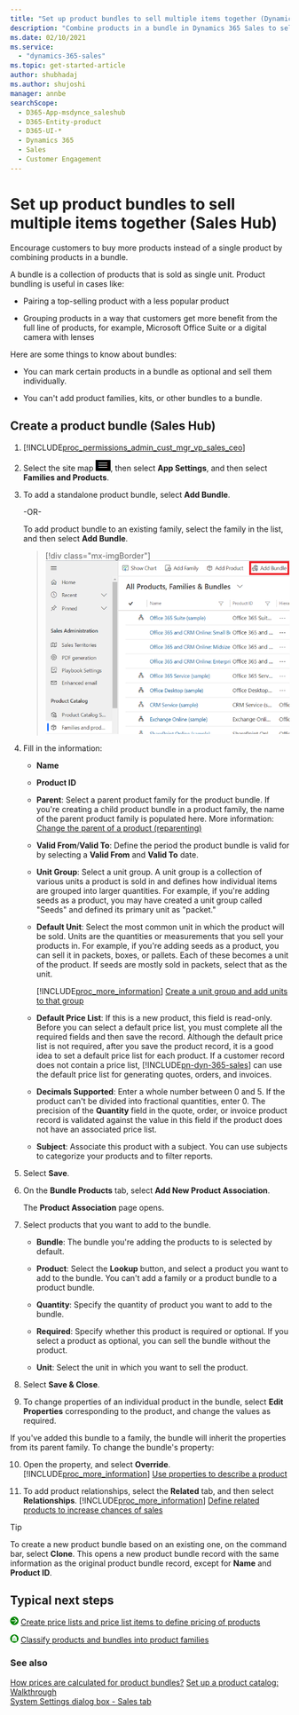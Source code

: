 ```yaml
---
title: "Set up product bundles to sell multiple items together (Dynamics 365 Sales) | MicrosoftDocs"
description: "Combine products in a bundle in Dynamics 365 Sales to sell multiple items together."
ms.date: 02/10/2021
ms.service:
  - "dynamics-365-sales"
ms.topic: get-started-article
author: shubhadaj
ms.author: shujoshi
manager: annbe
searchScope:
  - D365-App-msdynce_saleshub
  - D365-Entity-product
  - D365-UI-*
  - Dynamics 365
  - Sales
  - Customer Engagement
---
```


# Set up product bundles to sell multiple items together (Sales Hub)

Encourage customers to buy more products instead of a single product by combining products in a bundle.  

A bundle is a collection of products that is sold as single unit. Product bundling is useful in cases like:  
  
- Pairing a top-selling product with a less popular product  
  
- Grouping products in a way that customers get more benefit from the full line of products, for example, Microsoft Office Suite or a digital camera with lenses

Here are some things to know about bundles:  
  
- You can mark certain products in a bundle as optional and sell them individually.  
  
- You can't add product families, kits, or other bundles to a bundle.  

## Create a product bundle (Sales Hub)

1. [!INCLUDE[proc_permissions_admin_cust_mgr_vp_sales_ceo](../includes/proc-permissions-admin-cust-mgr-vp-sales-ceo.md)]  
  
2. Select the site map ![Site Map icon](media/site-map-icon.png "Site map icon"), then select **App Settings**, and then select **Families and Products**.  
  
3. To add a standalone product bundle, select **Add Bundle**.  
  
    -OR-  
  
    To add product bundle to an existing family, select the family in the list, and then select **Add Bundle**.  

    > [!div class="mx-imgBorder"]
    > ![Add Bundle button on the Products grid](media/add-bundle.png "Add Bundle button on the Products grid")
  
4. Fill in the information:

   - **Name** 

   - **Product ID**

   - **Parent**: Select a parent product family for the product bundle. If you're creating a child product bundle in a product family, the name of the parent product family is populated here. More information: [Change the parent of a product (reparenting)](change-product-parent.md)

   - **Valid From**/**Valid To**: Define the period the product bundle is valid for by selecting a **Valid From** and **Valid To** date.
    
   - **Unit Group**: Select a unit group. A unit group is a collection of various units a product is sold in and defines how individual items are grouped into larger quantities. For example, if you're adding seeds as a product, you may have created a unit group called "Seeds" and defined its primary unit as "packet."  
  
   - **Default Unit**: Select the most common unit in which the product will be sold. Units are the quantities or measurements that you sell your products in. For example, if you're adding seeds as a product, you can sell it in packets, boxes, or pallets. Each of these becomes a unit of the product. If seeds are mostly sold in packets, select that as the unit. 

     [!INCLUDE[proc_more_information](../includes/proc-more-information.md)] [Create a unit group and add units to that group](../sales-enterprise/create-unit-group-add-units-that-group.md)  

   - **Default Price List**: If this is a new product, this field is read-only. Before you can select a default price list, you must complete all the required fields and then save the record. Although the default price list is not required, after you save the product record, it is a good idea to set a default price list for each product. If a customer record does not contain a price list, [!INCLUDE[pn-dyn-365-sales](../includes/pn-dyn-365-sales.md)] can use the default price list for generating quotes, orders, and invoices.

   - **Decimals Supported**: Enter a whole number between 0 and 5. If the product can't be divided into fractional quantities, enter 0. The precision of the **Quantity** field in the quote, order, or invoice product record is validated against the value in this field if the product does not have an associated price list.

   - **Subject**: Associate this product with a subject. You can use subjects to categorize your products and to filter reports. 
  
5. Select **Save**.  
  
6. On the **Bundle Products** tab, select **Add New Product Association**.  
  
    The **Product Association** page opens.  
  
7. Select products that you want to add to the bundle.  
  
    - **Bundle**: The bundle you're adding the products to is selected by default.  
  
    - **Product**: Select the **Lookup** button, and select a product you want to add to the bundle. You can't add a family or a product bundle to a product bundle.
  
    - **Quantity**: Specify the quantity of product you want to add to the bundle.  
  
    - **Required**: Specify whether this product is required or optional. If you select a product as optional, you can sell the bundle without the product.  
  
    - **Unit**: Select the unit in which you want to sell the product.  
  
8. Select **Save & Close**.  
  
9. To change properties of an individual product in the bundle, select **Edit Properties** corresponding to the product, and change the values as required.  
 
If you've added this bundle to a family, the bundle will inherit the properties from its parent family. To change the bundle's property:

10. Open the property, and select **Override**. [!INCLUDE[proc_more_information](../includes/proc-more-information.md)] [Use properties to describe a product](../sales-enterprise/use-properties-describe-product.md)  
  
11. To add product relationships, select the **Related** tab, and then select **Relationships**. [!INCLUDE[proc_more_information](../includes/proc-more-information.md)] [Define related products to increase chances of sales](../sales-enterprise/define-related-products-increase-chances-sales.md)  


> [!TIP]
> To create a new product bundle based on an existing one, on the command bar, select **Clone**. This opens a new product bundle record with the same information as the original product bundle record, except for **Name** and **Product ID**.  

  
## Typical next steps  
 ![Right arrow button](../sales-enterprise/media/walkthrough-orange-right-arrow.png "Right arrow button") [Create price lists and price list items to define pricing of products](../sales-enterprise/create-price-lists-price-list-items-define-pricing-products.md)  
  
 ![Home button](../sales-enterprise/media/walkthrough-home.png "Home button") [Classify products and bundles into product families](../sales-enterprise/create-product-bundles-sell-multiple-items-together.md)  
  
### See also  
[How prices are calculated for product bundles?](pricing-product-bundles.md)
[Set up a product catalog: Walkthrough](../sales-enterprise/set-up-product-catalog-walkthrough.md)   
[System Settings dialog box - Sales tab](../admin/system-settings-dialog-box-sales-tab.md)
